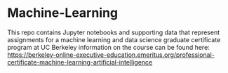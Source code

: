 # Machine-Learning
This repo contains Jupyter notebooks and supporting data that represent assignments for a machine learning and data science graduate certificate program at UC Berkeley
information on the course can be found here:
https://berkeley-online-executive-education.emeritus.org/professional-certificate-machine-learning-artificial-intelligence
